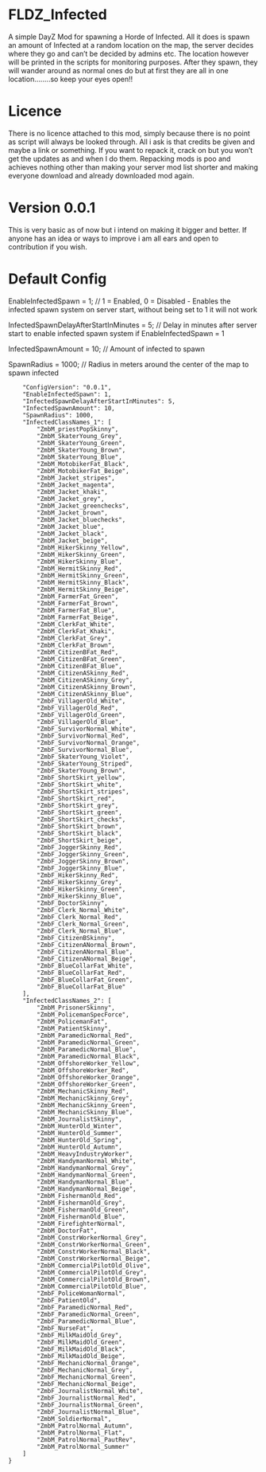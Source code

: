 # FLDZ_Infected

A simple DayZ Mod for spawning a Horde of Infected. All it does is spawn an amount of Infected at a random location on the map, the server decides where they go and can’t be decided by admins etc. The location however will be printed in the scripts for monitoring purposes. After they spawn, they will wander around as normal ones do but at first they are all in one location……..so keep your eyes open!!

# Licence
There is no licence attached to this mod, simply because there is no point as script will always be looked through. 
All i ask is that credits be given and maybe a link or something. If you want to repack it, crack on but you won’t get the updates as and when I do them. Repacking mods is poo and achieves nothing other than making your server mod list shorter and making everyone download and already downloaded mod again. 

# Version 0.0.1
This is very basic as of now but i intend on making it bigger and better. If anyone has an idea or ways to improve i am all ears and open to contribution if you wish.

# Default Config

EnableInfectedSpawn = 1; // 1 = Enabled, 0 = Disabled - Enables the infected spawn system on server start, without being set to 1 it will not work

InfectedSpawnDelayAfterStartInMinutes = 5; // Delay in minutes after server start to enable infected spawn system if EnableInfectedSpawn = 1

InfectedSpawnAmount = 10; // Amount of infected to spawn

SpawnRadius = 1000; // Radius in meters around the center of the map to spawn infected

```{
    "ConfigVersion": "0.0.1",
    "EnableInfectedSpawn": 1,
    "InfectedSpawnDelayAfterStartInMinutes": 5,
    "InfectedSpawnAmount": 10,
    "SpawnRadius": 1000,
    "InfectedClassNames_1": [
        "ZmbM_priestPopSkinny",
        "ZmbM_SkaterYoung_Grey",
        "ZmbM_SkaterYoung_Green",
        "ZmbM_SkaterYoung_Brown",
        "ZmbM_SkaterYoung_Blue",
        "ZmbM_MotobikerFat_Black",
        "ZmbM_MotobikerFat_Beige",
        "ZmbM_Jacket_stripes",
        "ZmbM_Jacket_magenta",
        "ZmbM_Jacket_khaki",
        "ZmbM_Jacket_grey",
        "ZmbM_Jacket_greenchecks",
        "ZmbM_Jacket_brown",
        "ZmbM_Jacket_bluechecks",
        "ZmbM_Jacket_blue",
        "ZmbM_Jacket_black",
        "ZmbM_Jacket_beige",
        "ZmbM_HikerSkinny_Yellow",
        "ZmbM_HikerSkinny_Green",
        "ZmbM_HikerSkinny_Blue",
        "ZmbM_HermitSkinny_Red",
        "ZmbM_HermitSkinny_Green",
        "ZmbM_HermitSkinny_Black",
        "ZmbM_HermitSkinny_Beige",
        "ZmbM_FarmerFat_Green",
        "ZmbM_FarmerFat_Brown",
        "ZmbM_FarmerFat_Blue",
        "ZmbM_FarmerFat_Beige",
        "ZmbM_ClerkFat_White",
        "ZmbM_ClerkFat_Khaki",
        "ZmbM_ClerkFat_Grey",
        "ZmbM_ClerkFat_Brown",
        "ZmbM_CitizenBFat_Red",
        "ZmbM_CitizenBFat_Green",
        "ZmbM_CitizenBFat_Blue",
        "ZmbM_CitizenASkinny_Red",
        "ZmbM_CitizenASkinny_Grey",
        "ZmbM_CitizenASkinny_Brown",
        "ZmbM_CitizenASkinny_Blue",
        "ZmbF_VillagerOld_White",
        "ZmbF_VillagerOld_Red",
        "ZmbF_VillagerOld_Green",
        "ZmbF_VillagerOld_Blue",
        "ZmbF_SurvivorNormal_White",
        "ZmbF_SurvivorNormal_Red",
        "ZmbF_SurvivorNormal_Orange",
        "ZmbF_SurvivorNormal_Blue",
        "ZmbF_SkaterYoung_Violet",
        "ZmbF_SkaterYoung_Striped",
        "ZmbF_SkaterYoung_Brown",
        "ZmbF_ShortSkirt_yellow",
        "ZmbF_ShortSkirt_white",
        "ZmbF_ShortSkirt_stripes",
        "ZmbF_ShortSkirt_red",
        "ZmbF_ShortSkirt_grey",
        "ZmbF_ShortSkirt_green",
        "ZmbF_ShortSkirt_checks",
        "ZmbF_ShortSkirt_brown",
        "ZmbF_ShortSkirt_black",
        "ZmbF_ShortSkirt_beige",
        "ZmbF_JoggerSkinny_Red",
        "ZmbF_JoggerSkinny_Green",
        "ZmbF_JoggerSkinny_Brown",
        "ZmbF_JoggerSkinny_Blue",
        "ZmbF_HikerSkinny_Red",
        "ZmbF_HikerSkinny_Grey",
        "ZmbF_HikerSkinny_Green",
        "ZmbF_HikerSkinny_Blue",
        "ZmbF_DoctorSkinny",
        "ZmbF_Clerk_Normal_White",
        "ZmbF_Clerk_Normal_Red",
        "ZmbF_Clerk_Normal_Green",
        "ZmbF_Clerk_Normal_Blue",
        "ZmbF_CitizenBSkinny",
        "ZmbF_CitizenANormal_Brown",
        "ZmbF_CitizenANormal_Blue",
        "ZmbF_CitizenANormal_Beige",
        "ZmbF_BlueCollarFat_White",
        "ZmbF_BlueCollarFat_Red",
        "ZmbF_BlueCollarFat_Green",
        "ZmbF_BlueCollarFat_Blue"
    ],
    "InfectedClassNames_2": [
        "ZmbM_PrisonerSkinny",
        "ZmbM_PolicemanSpecForce",
        "ZmbM_PolicemanFat",
        "ZmbM_PatientSkinny",
        "ZmbM_ParamedicNormal_Red",
        "ZmbM_ParamedicNormal_Green",
        "ZmbM_ParamedicNormal_Blue",
        "ZmbM_ParamedicNormal_Black",
        "ZmbM_OffshoreWorker_Yellow",
        "ZmbM_OffshoreWorker_Red",
        "ZmbM_OffshoreWorker_Orange",
        "ZmbM_OffshoreWorker_Green",
        "ZmbM_MechanicSkinny_Red",
        "ZmbM_MechanicSkinny_Grey",
        "ZmbM_MechanicSkinny_Green",
        "ZmbM_MechanicSkinny_Blue",
        "ZmbM_JournalistSkinny",
        "ZmbM_HunterOld_Winter",
        "ZmbM_HunterOld_Summer",
        "ZmbM_HunterOld_Spring",
        "ZmbM_HunterOld_Autumn",
        "ZmbM_HeavyIndustryWorker",
        "ZmbM_HandymanNormal_White",
        "ZmbM_HandymanNormal_Grey",
        "ZmbM_HandymanNormal_Green",
        "ZmbM_HandymanNormal_Blue",
        "ZmbM_HandymanNormal_Beige",
        "ZmbM_FishermanOld_Red",
        "ZmbM_FishermanOld_Grey",
        "ZmbM_FishermanOld_Green",
        "ZmbM_FishermanOld_Blue",
        "ZmbM_FirefighterNormal",
        "ZmbM_DoctorFat",
        "ZmbM_ConstrWorkerNormal_Grey",
        "ZmbM_ConstrWorkerNormal_Green",
        "ZmbM_ConstrWorkerNormal_Black",
        "ZmbM_ConstrWorkerNormal_Beige",
        "ZmbM_CommercialPilotOld_Olive",
        "ZmbM_CommercialPilotOld_Grey",
        "ZmbM_CommercialPilotOld_Brown",
        "ZmbM_CommercialPilotOld_Blue",
        "ZmbF_PoliceWomanNormal",
        "ZmbF_PatientOld",
        "ZmbF_ParamedicNormal_Red",
        "ZmbF_ParamedicNormal_Green",
        "ZmbF_ParamedicNormal_Blue",
        "ZmbF_NurseFat",
        "ZmbF_MilkMaidOld_Grey",
        "ZmbF_MilkMaidOld_Green",
        "ZmbF_MilkMaidOld_Black",
        "ZmbF_MilkMaidOld_Beige",
        "ZmbF_MechanicNormal_Orange",
        "ZmbF_MechanicNormal_Grey",
        "ZmbF_MechanicNormal_Green",
        "ZmbF_MechanicNormal_Beige",
        "ZmbF_JournalistNormal_White",
        "ZmbF_JournalistNormal_Red",
        "ZmbF_JournalistNormal_Green",
        "ZmbF_JournalistNormal_Blue",
        "ZmbM_SoldierNormal",
        "ZmbM_PatrolNormal_Autumn",
        "ZmbM_PatrolNormal_Flat",
        "ZmbM_PatrolNormal_PautRev",
        "ZmbM_PatrolNormal_Summer"
    ]
}
```